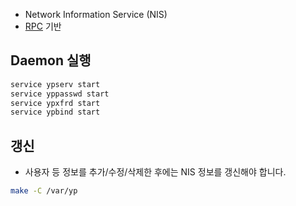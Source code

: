 * Network Information Service (NIS)
* [RPC](../RPC/RPC.md) 기반
## Daemon 실행
```bash
service ypserv start
service yppasswd start
service ypxfrd start
service ypbind start
```
## 갱신
* 사용자 등 정보를 추가/수정/삭제한 후에는 NIS 정보를 갱신해야 합니다.
```bash
make -C /var/yp
```
